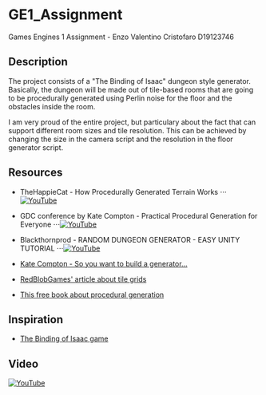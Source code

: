 # GE1_Assignment
Games Engines 1 Assignment - Enzo Valentino Cristofaro D19123746

## Description
The project consists of a "The Binding of Isaac" dungeon style generator. Basically, the dungeon will be made out of tile-based rooms that are going to be procedurally generated using Perlin noise for the floor and the obstacles inside the room.

I am very proud of the entire project, but particulary about the fact that can support different room sizes and tile resolution. This can be achieved by changing the size in the camera script and the resolution in the floor generator script.

## Resources
* TheHappieCat - How Procedurally Generated Terrain Works
⋅⋅⋅[![YouTube](http://img.youtube.com/vi/JdYkcrW8FBg/0.jpg)](https://www.youtube.com/watch?v=JdYkcrW8FBg)

* GDC conference by Kate Compton - Practical Procedural Generation for Everyone
⋅⋅⋅[![YouTube](http://img.youtube.com/vi/WumyfLEa6bU/0.jpg)](https://www.youtube.com/watch?v=WumyfLEa6bU)

* Blackthornprod - RANDOM DUNGEON GENERATOR - EASY UNITY TUTORIAL
⋅⋅⋅[![YouTube](http://img.youtube.com/vi/qAf9axsyijY/0.jpg)](https://www.youtube.com/watch?v=qAf9axsyijY&list=PLBIb_auVtBwA-qr2-WnWX0LjZXkqKu5Aj)

* [Kate Compton - So you want to build a generator…](https://galaxykate0.tumblr.com/post/139774965871/so-you-want-to-build-a-generator)

* [RedBlobGames' article about tile grids](https://www.redblobgames.com/grids/edges/)

* [This free book about procedural generation](https://www.docdroid.net/zReQS98/output.pdf)

## Inspiration
* [The Binding of Isaac game](https://store.steampowered.com/app/250900/The_Binding_of_Isaac_Rebirth/)

## Video
[![YouTube](http://img.youtube.com/vi/ELFYL1RgRiM/0.jpg)](https://www.youtube.com/watch?v=ELFYL1RgRiM)